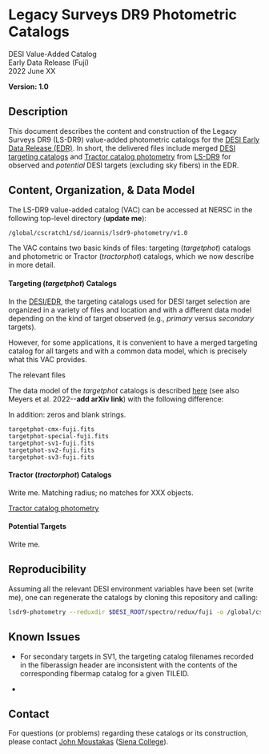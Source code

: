 Legacy Surveys DR9 Photometric Catalogs
=======================================

DESI Value-Added Catalog  
Early Data Release (Fuji)  
2022 June XX  

**Version: 1.0**

Description
-----------

This document describes the content and construction of the Legacy Surveys DR9
(LS-DR9) value-added photometric catalogs for the [DESI Early Data Release
(EDR)](https://data.desi.lbl.gov/public/edr). In short, the delivered files
include merged [DESI targeting
catalogs](https://desidatamodel.readthedocs.io/en/latest/DESI_TARGET/TARG_DIR/DR/VERSION/targets/PHASE/RESOLVE/OBSCON/PHASEtargets-OBSCON-RESOLVE-hp-HP.html#hdu1)
and [Tractor catalog
photometry](https://www.legacysurvey.org/dr9/description/#tractor-catalogs-1)
from [LS-DR9](https://www.legacysurvey.org/dr9/description) for observed and
*potential* DESI targets (excluding sky fibers) in the EDR.

Content, Organization, & Data Model
-----------------------------------

The LS-DR9 value-added catalog (VAC) can be accessed at NERSC in the following
top-level directory (**update me**):

```bash
/global/cscratch1/sd/ioannis/lsdr9-photometry/v1.0
```

The VAC contains two basic kinds of files: targeting (*targetphot*) catalogs and
photometric or Tractor (*tractorphot*) catalogs, which we now describe in more
detail.

#### Targeting (*targetphot*) Catalogs

In the [DESI/EDR](https://data.desi.lbl.gov/public/edr), the targeting catalogs
used for DESI target selection are organized in a variety of files and location
and with a different data model depending on the kind of target observed (e.g.,
*primary* versus *secondary* targets). 

However, for some applications, it is convenient to have a merged targeting
catalog for all targets and with a common data model, which is precisely what
this VAC provides.

The relevant files 

The data model of the *targetphot* catalogs is described
[here](https://desidatamodel.readthedocs.io/en/latest/DESI_TARGET/TARG_DIR/DR/VERSION/targets/PHASE/RESOLVE/OBSCON/PHASEtargets-OBSCON-RESOLVE-hp-HP.html#hdu1)
(see also Meyers et al. 2022--**add arXiv link**) with the following difference: 

In addition: zeros and blank strings.

```
targetphot-cmx-fuji.fits
targetphot-special-fuji.fits
targetphot-sv1-fuji.fits
targetphot-sv2-fuji.fits
targetphot-sv3-fuji.fits
```

#### Tractor (*tractorphot*) Catalogs

Write me. Matching radius; no matches for XXX objects.

[Tractor catalog photometry](https://www.legacysurvey.org/dr9/description/#tractor-catalogs-1)

#### Potential Targets

Write me.

Reproducibility
---------------

Assuming all the relevant DESI environment variables have been set (write me),
one can regenerate the catalogs by cloning this repository and calling:

```bash
lsdr9-photometry --reduxdir $DESI_ROOT/spectro/redux/fuji -o /global/cscratch1/sd/ioannis/photocatalog/fuji --outprefix fuji --mp 32 --targetphot

```

Known Issues
------------

* For secondary targets in SV1, the targeting catalog filenames recorded in the
fiberassign header are inconsistent with the contents of the corresponding
fibermap catalog for a given TILEID.

* 

Contact
-------

For questions (or problems) regarding these catalogs or its construction, please
contact [John Moustakas](jmoustakas@siena.edu) ([Siena
College](https://siena.edu)).



